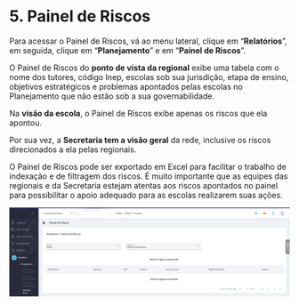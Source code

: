 # 5\. Painel de Riscos

Para acessar o Painel de Riscos, vá ao menu lateral, clique em “**Relatórios**”, em seguida, clique em “**Planejamento**” e em “**Painel de Riscos**”.

O Painel de Riscos do **ponto de vista da regional** exibe uma tabela com o nome dos tutores, código Inep, escolas sob sua jurisdição, etapa de ensino, objetivos estratégicos e problemas apontados pelas escolas no Planejamento que não estão sob a sua governabilidade.

Na **visão da escola**, o Painel de Riscos exibe apenas os riscos que ela apontou.

Por sua vez, a **Secretaria tem a visão geral** da rede, inclusive os riscos direcionados a ela pelas regionais.

O Painel de Riscos pode ser exportado em Excel para facilitar o trabalho de indexação e de filtragem dos riscos. É muito importante que as equipes das regionais e da Secretaria estejam atentas aos riscos apontados no painel para possibilitar o apoio adequado para as escolas realizarem suas ações.

![33-Painel de riscos](../assets/sigae/33.png)

